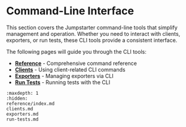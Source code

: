 # Command-Line Interface

This section covers the Jumpstarter command-line tools that simplify management and operation. Whether you need to interact with clients, exporters, or run tests, these CLI tools provide a consistent interface.

The following pages will guide you through the CLI tools:

* **[Reference](reference/index.md)** - Comprehensive command reference
* **[Clients](clients.md)** - Using client-related CLI commands
* **[Exporters](exporters.md)** - Managing exporters via CLI
* **[Run Tests](run-tests.md)** - Running tests with the CLI

```{toctree}
:maxdepth: 1
:hidden:
reference/index.md
clients.md
exporters.md
run-tests.md
```
